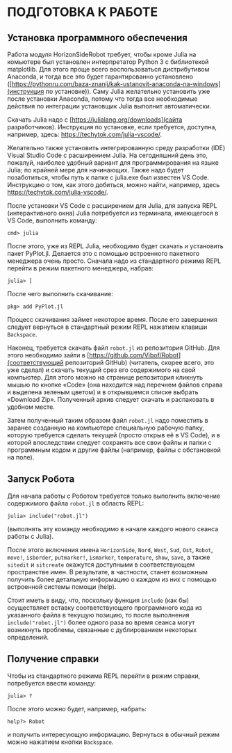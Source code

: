 # ПОДГОТОВКА К РАБОТЕ

## Установка программного обеспечения

Работа модуля HorizonSideRobot требует, чтобы кроме Julia на комьютере был установлен интерпретатор Python 3 c библиотекой matplotlib. Для этого проще всего воспользоваться дистрибутивом Anaconda, и тогда все это будет гарантированно установлено ([https://pythonru.com/baza-znanij/kak-ustanovit-anaconda-na-windows](инструкция по установке)). Саму Julia желательно установить уже после установки Anaconda, потому что тогда все необходимые действия по интеграции установщик Julia выполнит автоматически.

Скачать Julia надо с [https://julialang.org/downloads](сайта разработчиков). Инструкция по установке, если требуется, доступна, например, здесь: https://techytok.com/julia-vscode/.

Желательно также установить интегрированную среду разработки (IDE) Visual Studio Code с расширением Julia. На сегодняшний день это, пожалуй, наиболее удобный вариант для программирования на языке Julia; по крайней мере для начинающих. Также надо будет позаботиться, чтобы путь к папке с julia.exe был известен VS Code. Инструкцию о том, как этого добиться, можно найти, например, здесь https://techytok.com/julia-vscode/.

После установки VS Code с расширением для Julia, для запуска REPL (интерактивного окна) Julia потребуется из терминала, имеющегося в VS Code, выполнить команду:

    cmd> julia

После этого, уже из REPL Julia, необходимо будет скачать и установить пакет PyPlot.jl. Делается это с помощью встроенного пакетного менеджера очень просто. Сначала надо из стандартного режима REPL перейти в режим пакетного менеджера, набрав:

    julia> ]

После чего выполнить скачивание:

    pkg> add PyPlot.jl

Процесс скачивания займет некоторое время. После его завершения следует вернуться в стандартный режим REPL нажатием клавиши `Backspace`.

Наконец, требуется скачать файл `robot.jl` из репозитория GitHub. Для этого необходимо зайти в [https://github.com/Vibof/Robot](соответствующий репозиторий GitHub) (читатель, скорее всего, это уже сделал) и скачать текущий срез его содержимого на свой компьютер.  Для этого можно на странице репозитория кликнуть мышью по кнопке «Code» (она находится над перечнем файлов справа и выделена зеленым цветом) и в открывшемся списке выбрать «Download Zip». Полученный архив следует скачать и распаковать в удобном месте.

Затем полученный таким образом файл `robot.jl` надо поместить в заранее созданную на компьютере специальную рабочую папку, которую требуется сделать текущей (просто открыв её в VS Code), и в которой впоследствии следует сохранять все свои файлы и папки с программным кодом и другие файлы (например, файлы с обстановкой на поле).

## Запуск Робота

Для начала работы с Роботом требуется только выполнить включение содержимого файла `robot.jl` в область REPL:

    julia> include("robot.jl")

(выполнять эту команду необходимо в начале каждого нового сеанса работы с Julia).

После этого включения имена `HorizonSide`, `Nord`, `West`, `Sud`, `Ost`, `Robot`, `move!`, `isborder`, `putmarker!`, `ismarker`, `temperature`, `show`, `save`, а также `sitedit` и `sitcreate` окажутся доступными в соответствующем пространстве имен.  В результате, в частности, станет возможным получить более детальную информацию о каждом из них с помощью встроенной системы помощи (help).

Стоит иметь в виду, что, поскольку функция `include` (как бы) осуществляет вставку соответствующего программного кода из указанного файла в текущую позицию, то после выполнения `include("robot.jl")` более одного раза во время сеанса могут возникнуть проблемы, связанные с дублированием некоторых определений.

## Получение справки

Чтобы из стандартного режима REPL перейти в режим справки, потребуется ввести команду:

    julia> ?

После этого можно будет, например, набрать:

    help?> Robot

и получить интересующую информацию. Вернуться в обычный режим можно нажатием кнопки `Backspace`.
